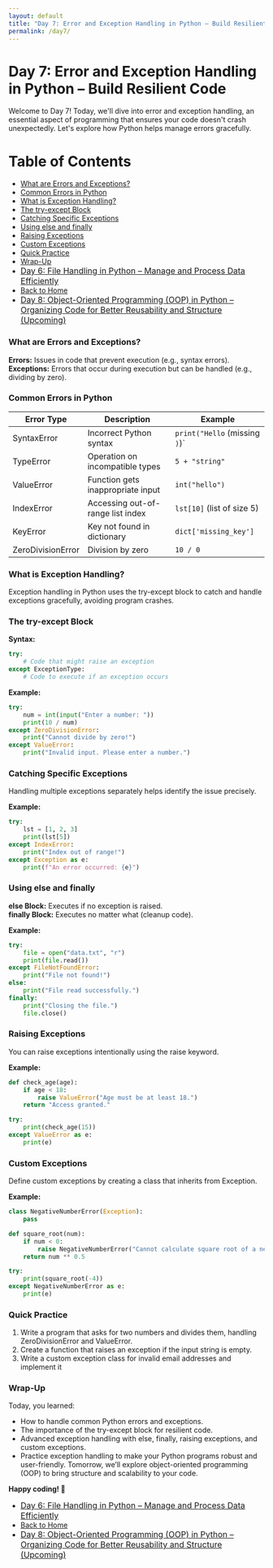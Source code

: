 ```yaml
---
layout: default
title: "Day 7: Error and Exception Handling in Python – Build Resilient Code"
permalink: /day7/
---
```


# Day 7: Error and Exception Handling in Python – Build Resilient Code
Welcome to Day 7! Today, we'll dive into error and exception handling, an essential aspect of programming that ensures your code doesn't crash unexpectedly. Let's explore how Python helps manage errors gracefully.

# Table of Contents
- [What are Errors and Exceptions?](#What-are-Errors-and-Exceptions)
- [Common Errors in Python](#Common-Errors-in-Python)
- [What is Exception Handling?](#What-is-Exception-Handling)
- [The try-except Block](#The-try-except-Block)
- [Catching Specific Exceptions](#Catching-Specific-Exceptions)
- [Using else and finally](#Using-else-and-finally)
- [Raising Exceptions](#Raising-Exceptions)
- [Custom Exceptions](#Custom-Exceptions)
- [Quick Practice](#Practice)
- [Wrap-Up](#Wrap-Up)
- <a href="{{ site.baseurl }}/day6/" style="font-size: 16px;"> Day 6: File Handling in Python – Manage and Process Data Efficiently </a>    
- <a href="{{ site.baseurl }}/">Back to Home</a>
- <a href="{{ site.baseurl }}/day8/" style="font-size: 16px;"> Day 8: Object-Oriented Programming (OOP) in Python – Organizing Code for Better Reusability and Structure (Upcoming) </a>

### What are Errors and Exceptions?  <a name="What-are-Errors-and-Exceptions"></a>  
**Errors:** Issues in code that prevent execution (e.g., syntax errors).  
**Exceptions:** Errors that occur during execution but can be handled (e.g., dividing by zero).  

### Common Errors in Python <a name="Common-Errors-in-Python"></a>

| **Error Type**      | **Description**                     | **Example**                  |
|---------------------|-------------------------------------|------------------------------|
| SyntaxError         | Incorrect Python syntax            | `print("Hello` (missing `)`)` |
| TypeError           | Operation on incompatible types    | `5 + "string"`              |
| ValueError          | Function gets inappropriate input  | `int("hello")`              |
| IndexError          | Accessing out-of-range list index  | `lst[10]` (list of size 5)  |
| KeyError            | Key not found in dictionary        | `dict['missing_key']`       |
| ZeroDivisionError   | Division by zero                   | `10 / 0`                    |




### What is Exception Handling? <a name="What-is-Exception-Handling"></a>   
Exception handling in Python uses the try-except block to catch and handle exceptions gracefully, avoiding program crashes.  

### The try-except Block  <a name="The-try-except-Block"></a>  

**Syntax:**
```python
try:  
    # Code that might raise an exception  
except ExceptionType:  
    # Code to execute if an exception occurs  
```

**Example:**  

```python
try:  
    num = int(input("Enter a number: "))  
    print(10 / num)  
except ZeroDivisionError:  
    print("Cannot divide by zero!")  
except ValueError:  
    print("Invalid input. Please enter a number.")  
```

### Catching Specific Exceptions <a name="Catching-Specific-Exceptions"></a>  
Handling multiple exceptions separately helps identify the issue precisely.   

**Example:**  

```python
try:  
    lst = [1, 2, 3]  
    print(lst[5])  
except IndexError:  
    print("Index out of range!")  
except Exception as e:  
    print(f"An error occurred: {e}")  
```

### Using else and finally <a name="Using-else-and-finally"></a>  

**else Block:** Executes if no exception is raised.  
**finally Block:** Executes no matter what (cleanup code).  

**Example:**

```python
try:  
    file = open("data.txt", "r")  
    print(file.read())  
except FileNotFoundError:  
    print("File not found!")  
else:  
    print("File read successfully.")  
finally:  
    print("Closing the file.")  
    file.close()  
````

### Raising Exceptions <a name="Raising-Exceptions"></a>  
You can raise exceptions intentionally using the raise keyword.  

**Example:**

```python
def check_age(age):  
    if age < 18:  
        raise ValueError("Age must be at least 18.")  
    return "Access granted."  

try:  
    print(check_age(15))  
except ValueError as e:  
    print(e)  
```

### Custom Exceptions <a name="Custom-Exceptions"></a>
Define custom exceptions by creating a class that inherits from Exception.

**Example:**
```python
class NegativeNumberError(Exception):  
    pass  

def square_root(num):  
    if num < 0:  
        raise NegativeNumberError("Cannot calculate square root of a negative number.")  
    return num ** 0.5  

try:  
    print(square_root(-4))  
except NegativeNumberError as e:  
    print(e)  
```

### Quick Practice <a name="Practice"></a>  

1. Write a program that asks for two numbers and divides them, handling ZeroDivisionError and ValueError.  
2. Create a function that raises an exception if the input string is empty.  
3. Write a custom exception class for invalid email addresses and implement it  

### Wrap-Up <a name="Wrap-Up"></a>

Today, you learned:  
- How to handle common Python errors and exceptions.  
- The importance of the try-except block for resilient code.  
- Advanced exception handling with else, finally, raising exceptions, and custom exceptions.  
- Practice exception handling to make your Python programs robust and user-friendly. Tomorrow, we’ll explore object-oriented programming (OOP) to bring structure and scalability to your code.  

**Happy coding! 🚀**  

- <a href="{{ site.baseurl }}/day6/" style="font-size: 16px;"> Day 6: File Handling in Python – Manage and Process Data Efficiently </a>    
- <a href="{{ site.baseurl }}/">Back to Home</a>
- <a href="{{ site.baseurl }}/day8/" style="font-size: 16px;"> Day 8: Object-Oriented Programming (OOP) in Python – Organizing Code for Better Reusability and Structure (Upcoming) </a>
